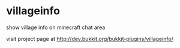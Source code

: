 # villageinfo
show village info on minecraft chat area

visit project page at http://dev.bukkit.org/bukkit-plugins/villageinfo/
